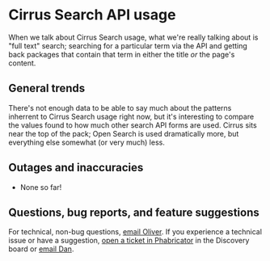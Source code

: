 Cirrus Search API usage
=======

When we talk about Cirrus Search usage, what we're really talking about is "full text" search; searching for a particular
term via the API and getting back packages that contain that term in either the title *or* the page's content.

General trends
------

There's not enough data to be able to say much about the patterns inherrent to Cirrus Search usage right now, but it's interesting to compare the values found to how much other search API forms are used. Cirrus sits near the top of the pack; Open Search is used dramatically more, but everything else somewhat (or very much) less.

Outages and inaccuracies
------

* None so far!

Questions, bug reports, and feature suggestions
------
For technical, non-bug questions, [email Oliver](mailto:okeyes@wikimedia.org?subject=Dashboard%20Question). If you experience a technical issue or have a suggestion, [open a ticket in Phabricator](https://phabricator.wikimedia.org/maniphest/task/create/) in the Discovery board or [email Dan](mailto:dgarry@wikimedia.org?subject=Dashboard%20Question). 
